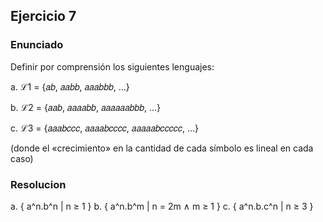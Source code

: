 ## Ejercicio 7

### Enunciado

Definir por comprensión los siguientes lenguajes:

a. ℒ1 = {𝑎𝑏, 𝑎𝑎𝑏𝑏, 𝑎𝑎𝑎𝑏𝑏𝑏, …}

b. ℒ2 = {𝑎𝑎𝑏, 𝑎𝑎𝑎𝑎𝑏𝑏, 𝑎𝑎𝑎𝑎𝑎𝑎𝑏𝑏𝑏, …}

c. ℒ3 = {𝑎𝑎𝑎𝑏𝑐𝑐𝑐, 𝑎𝑎𝑎𝑎𝑏𝑐𝑐𝑐𝑐, 𝑎𝑎𝑎𝑎𝑎𝑏𝑐𝑐𝑐𝑐𝑐, …}

(donde el «crecimiento» en la cantidad de cada símbolo es lineal en cada caso)

### Resolucion

a. { a^n.b^n | n ≥ 1 }
b. { a^n.b^m | n = 2m ∧ m ≥ 1 }
c. { a^n.b.c^n | n ≥ 3 }